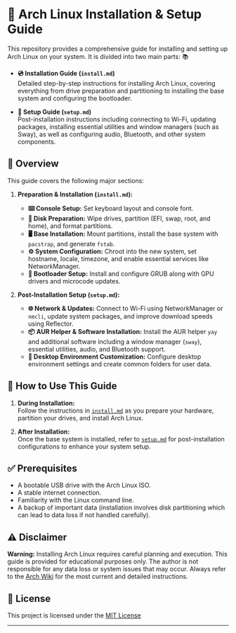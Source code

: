 # 🚀 Arch Linux Installation & Setup Guide

This repository provides a comprehensive guide for installing and setting up Arch Linux on your system. It is divided into two main parts: 📚

- **💿 Installation Guide (`install.md`)**  
  Detailed step-by-step instructions for installing Arch Linux, covering everything from drive preparation and partitioning to installing the base system and configuring the bootloader.

- **🔧 Setup Guide (`setup.md`)**  
  Post-installation instructions including connecting to Wi-Fi, updating packages, installing essential utilities and window managers (such as Sway), as well as configuring audio, Bluetooth, and other system components.

## 📑 Overview

This guide covers the following major sections:

1. **Preparation & Installation (`install.md`):**
   - **⌨️ Console Setup:** Set keyboard layout and console font.
   - **💽 Disk Preparation:** Wipe drives, partition (EFI, swap, root, and home), and format partitions.
   - **🖥️ Base Installation:** Mount partitions, install the base system with `pacstrap`, and generate `fstab`.
   - **⚙️ System Configuration:** Chroot into the new system, set hostname, locale, timezone, and enable essential services like NetworkManager.
   - **🚀 Bootloader Setup:** Install and configure GRUB along with GPU drivers and microcode updates.

2. **Post-Installation Setup (`setup.md`):**
   - **🌐 Network & Updates:** Connect to Wi-Fi using NetworkManager or `nmcli`, update system packages, and improve download speeds using Reflector.
   - **📦 AUR Helper & Software Installation:** Install the AUR helper `yay` and additional software including a window manager (`sway`), essential utilities, audio, and Bluetooth support.
   - **🎨 Desktop Environment Customization:** Configure desktop environment settings and create common folders for user data.

## 📝 How to Use This Guide

1. **During Installation:**  
   Follow the instructions in [`install.md`](./install.md) as you prepare your hardware, partition your drives, and install Arch Linux.

2. **After Installation:**  
   Once the base system is installed, refer to [`setup.md`](./setup.md) for post-installation configurations to enhance your system setup.

## ✅ Prerequisites

- A bootable USB drive with the Arch Linux ISO.
- A stable internet connection.
- Familiarity with the Linux command line.
- A backup of important data (installation involves disk partitioning which can lead to data loss if not handled carefully).

## ⚠️ Disclaimer

**Warning:** Installing Arch Linux requires careful planning and execution. This guide is provided for educational purposes only. The author is not responsible for any data loss or system issues that may occur. Always refer to the [Arch Wiki](https://wiki.archlinux.org/) for the most current and detailed instructions.

## 📄 License

This project is licensed under the [MIT License](LICENSE)

---
